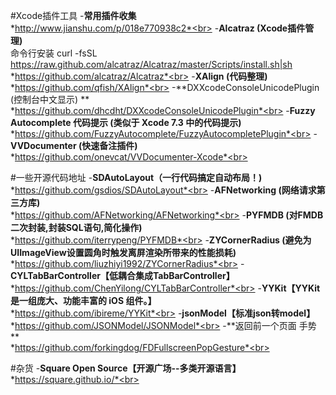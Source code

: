 #Xcode插件工具
-**常用插件收集**<br>
*http://www.jianshu.com/p/018e770938c2*<br>
-**Alcatraz (Xcode插件管理)**<br>
命令行安装 curl -fsSL https://raw.github.com/alcatraz/Alcatraz/master/Scripts/install.sh|sh <br>
*https://github.com/alcatraz/Alcatraz*<br>
-**XAlign (代码整理)**<br>
*https://github.com/qfish/XAlign*<br>
-**DXXcodeConsoleUnicodePlugin (控制台中文显示) **<br>
*https://github.com/dhcdht/DXXcodeConsoleUnicodePlugin*<br>
-**Fuzzy Autocomplete 代码提示 (类似于 Xcode 7.3 中的代码提示)**<br>
*https://github.com/FuzzyAutocomplete/FuzzyAutocompletePlugin*<br>
-**VVDocumenter (快速备注插件)**<br>
*https://github.com/onevcat/VVDocumenter-Xcode*<br>


#一些开源代码地址
-**SDAutoLayout（一行代码搞定自动布局！)**<br>
*https://github.com/gsdios/SDAutoLayout*<br>
-**AFNetworking (网络请求第三方库)**<br>
*https://github.com/AFNetworking/AFNetworking*<br>
-**PYFMDB (对FMDB二次封装,封装SQL语句,简化操作)**<br>
*https://github.com/iterrypeng/PYFMDB*<br>
-**ZYCornerRadius (避免为UIImageView设置圆角时触发离屏渲染所带来的性能损耗)**<br>
*https://github.com/liuzhiyi1992/ZYCornerRadius*<br>
-**CYLTabBarController【低耦合集成TabBarController】**<br>
*https://github.com/ChenYilong/CYLTabBarController*<br>
-**YYKit【YYKit 是一组庞大、功能丰富的 iOS 组件。】**<br>
*https://github.com/ibireme/YYKit*<br>
-**jsonModel【标准json转model】**<br>
*https://github.com/JSONModel/JSONModel*<br>
-**返回前一个页面 手势 **<br>
*https://github.com/forkingdog/FDFullscreenPopGesture*<br>

#杂货
-**Square Open Source【开源广场--多类开源语言】**<br>
*https://square.github.io/*<br>
